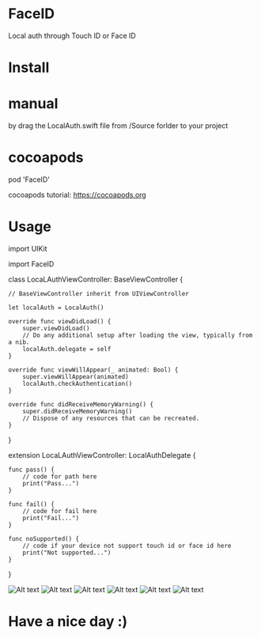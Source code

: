 # FaceID
Local auth through Touch ID or Face ID

# Install

# manual

by drag the LocalAuth.swift file from /Source forlder to your project

# cocoapods

pod 'FaceID'

cocoapods tutorial: https://cocoapods.org

# Usage 

import UIKit

import FaceID

class LocaLAuthViewController: BaseViewController {

    // BaseViewController inherit from UIViewController
    
    let localAuth = LocalAuth()
    
    override func viewDidLoad() {
        super.viewDidLoad()
        // Do any additional setup after loading the view, typically from a nib.
        localAuth.delegate = self
    }
    
    override func viewWillAppear(_ animated: Bool) {
        super.viewWillAppear(animated)
        localAuth.checkAuthentication()
    }

    override func didReceiveMemoryWarning() {
        super.didReceiveMemoryWarning()
        // Dispose of any resources that can be recreated.
    }
    
}

extension LocaLAuthViewController: LocalAuthDelegate
{

    func pass() {
        // code for path here
        print("Pass...")
    }
    
    func fail() {
        // code for fail here
        print("Fail...")
    }
    
    func noSupported() {
        // code if your device not support touch id or face id here
        print("Not supported...")
    }
    
}

![Alt text](https://s10.postimg.org/jdr737i3d/i_Phone_X-_Enrolled.png?raw=true "Enable Face ID")
![Alt text](https://s10.postimg.org/gjo1ps32d/i_Phone_X-_Matched.png?raw=true "Face ID matching")
![Alt text](https://s10.postimg.org/cnaptsad1/i_Phone_X-_Not_Matched.png?raw=true "Face ID not mathching")
![Alt text](https://s10.postimg.org/y8fshvce1/i_Phone6s-_Enrolled.png?raw=true "Enable Touch ID")
![Alt text](https://s10.postimg.org/v2v6r61c5/i_Phone6s-_Matched.png?raw=true "Touch ID matching")
![Alt text](https://s10.postimg.org/fu59ddzxx/i_Phone6s-_Not_Matched.png?raw=true "Touch ID not matching")


# Have a nice day :)
